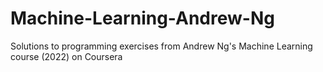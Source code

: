 # Machine-Learning-Andrew-Ng
Solutions to programming exercises from Andrew Ng's Machine Learning course (2022) on Coursera
